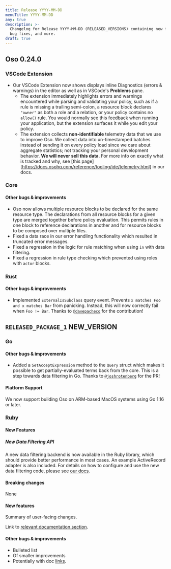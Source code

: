 ```yaml
---
title: Release YYYY-MM-DD
menuTitle: YYYY-MM-DD
any: true
description: >-
  Changelog for Release YYYY-MM-DD (RELEASED_VERSIONS) containing new features,
  bug fixes, and more.
draft: true
---
```


## Oso 0.24.0

### VSCode Extension

- Our VSCode Extension now shows displays inline Diagnostics (errors & warnings) in the editor as well as in VSCode's **Problems** pane.
  - The extension immediately highlights errors and warnings encountered while parsing and validating your policy, such as if a rule is missing a trailing semi-colon, a resource block declares `"owner"` as both a role and a relation, or your policy contains no `allow()` rule. You would normally see this feedback when running your application, but the extension surfaces it while you edit your policy.
  - The extension collects **non-identifiable** telemetry data that we use to improve Oso. We collect data into un-timestamped batches instead of sending it on every policy load since we care about aggregate statistics; not tracking your personal development behavior. **We will never sell this data**. For more info on exactly what is tracked and why, see [this page][https://docs.osohq.com/reference/tooling/ide/telemetry.html] in our docs.

### Core

#### Other bugs & improvements

- Oso now allows multiple resource blocks to be declared for the same resource type. The declarations from all resource blocks for a given type are merged together before policy evaluation. This permits rules in one block to reference declarations in another and for resource blocks to be composed over multiple files.
- Fixed a data race in our error handling functionality which resulted in truncated error messages.
- Fixed a regression in the logic for rule matching when using `in` with data filtering.
- Fixed a regression in rule type checking which prevented using roles with `actor` blocks.

### Rust

#### Other bugs & improvements

- Implemented `ExternalIsSubclass` query event. Prevents `x matches Foo and x matches Bar`
  from panicking. Instead, this will now correctly fail when `Foo != Bar`.
  Thanks to [`@davepacheco`](https://github.com/davepacheco) for the contribution!


## `RELEASED_PACKAGE_1` NEW_VERSION


### Go

#### Other bugs & improvements
- Added a `SetAcceptExpression` method to the `Query` struct which makes
  it possible to get partially-evaluated terms back from the core.
  This is a step towards data filtering in Go.
  Thanks to [`@joshrotenberg`](https://github.com/joshrotenberg) for the PR!

#### Platform Support

We now support building Oso on ARM-based MacOS systems using Go 1.16 or later.

### Ruby

#### New Features

##### New Data Filtering API

A new data filtering backend is now available in the Ruby library, which should provide
better performance in most cases. An example ActiveRecord adapter is also included. For
details on how to configure and use the new data filtering code, please see [our docs][new_data_filtering_docs].

[new_data_filtering_docs]: https://docs.osohq.com/ruby/guides/data_filtering_next.html


#### Breaking changes

None

#### New features


Summary of user-facing changes.

Link to [relevant documentation section]().

#### Other bugs & improvements

- Bulleted list
- Of smaller improvements
- Potentially with doc [links]().
